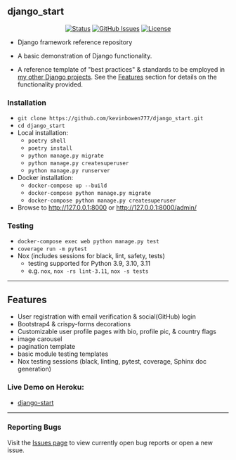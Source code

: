 ## django_start 

<div align="center">

  [![Status](https://img.shields.io/badge/status-active-success.svg)]() 
  [![GitHub Issues](https://img.shields.io/github/issues/kevinbowen777/django_start.svg)](https://github.com/kevinbowen777/django_start/issues)
  [![License](https://img.shields.io/badge/license-MIT-blue.svg)](/LICENSE)

</div>


- Django framework reference repository

 - A basic demonstration of Django functionality.
 - A reference template of "best practices" & standards to be employed in [my other Django projects](https://github.com/kevinbowen777/web-project-index).  See the [Features](#Features) section for details on the functionality provided.

### Installation
 - `git clone https://github.com/kevinbowen777/django_start.git`
 - `cd django_start`
 - Local installation:
     - `poetry shell`
     - `poetry install`
     - `python manage.py migrate`
     - `python manage.py createsuperuser`
     - `python manage.py runserver`
 - Docker installation:
     - `docker-compose up --build`
     - `docker-compose python manage.py migrate`
     - `docker-compose python manage.py createsuperuser`
 - Browse to http://127.0.0.1:8000 or http://127.0.0.1:8000/admin/

### Testing
 - `docker-compose exec web python manage.py test`
 - `coverage run -m pytest`
 - Nox (includes sessions for black, lint, safety, tests)
     - testing supported for Python 3.9, 3.10, 3.11
     - e.g. `nox`, `nox -rs lint-3.11`, `nox -s tests`


---
## Features
 - User registration with email verification & social(GitHub) login
 - Bootstrap4 & crispy-forms decorations
 - Customizable user profile pages with bio, profile pic, & country flags
 - image carousel
 - pagination template
 - basic module testing templates
 - Nox testing sessions (black, linting, pytest, coverage, Sphinx doc generation)

### Live Demo on Heroku:
 - [django-start](https://kbowen-django-start.herokuapp.com/)

---
### Reporting Bugs

   Visit the [Issues page](https://github.com/kevinbowen777/django_start/issues)
      to view currently open bug reports or open a new issue.
